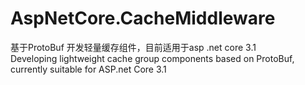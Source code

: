 # AspNetCore.CacheMiddleware
基于ProtoBuf 开发轻量缓存组件，目前适用于asp .net core 3.1<br>
Developing lightweight cache group components based on ProtoBuf, currently suitable for ASP.net Core 3.1 
